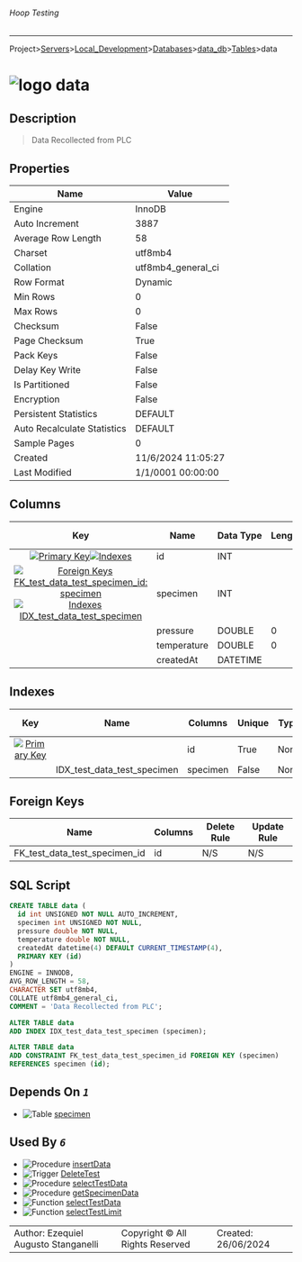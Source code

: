 ###### Hoop Testing
___
Project>[Servers](../../../../Servers.md)>[Local_Development](../../../Local_Development.md)>[Databases](../../Databases.md)>[data_db](../data_db.md)>[Tables](Tables.md)>data


# ![logo](../../../../../Images/table64.svg) data

## <a name="#Description"></a>Description
> Data Recollected from PLC
## <a name="#Properties"></a>Properties
|Name|Value|
|---|---|
|Engine|InnoDB|
|Auto Increment|3887|
|Average Row Length|58|
|Charset|utf8mb4|
|Collation|utf8mb4_general_ci|
|Row Format|Dynamic|
|Min Rows|0|
|Max Rows|0|
|Checksum|False|
|Page Checksum|True|
|Pack Keys|False|
|Delay Key Write|False|
|Is Partitioned|False|
|Encryption|False|
|Persistent Statistics|DEFAULT|
|Auto Recalculate Statistics|DEFAULT|
|Sample Pages|0|
|Created|11/6/2024 11:05:27|
|Last Modified|1/1/0001 00:00:00|


## <a name="#Columns"></a>Columns
|Key|Name|Data Type|Length|Precision|Scale|Unsigned|Zerofill|Binary|Not Null|Auto Increment|Default|Virtual|Invisible|Description|
|:---:|---|---|---|---|---|---|---|---|---|---|---|---|---|---|
|[![Primary Key ](../../../../../Images/primarykey.svg)](#Indexes)[![Indexes ](../../../../../Images/index.svg)](#Indexes)|id|INT||11||True|False|False|True|True||False|False||
|[![Foreign Keys FK_test_data_test_specimen_id: specimen](../../../../../Images/foreignkey.svg)](#ForeignKeys)[![Indexes IDX_test_data_test_specimen](../../../../../Images/index.svg)](#Indexes)|specimen|INT||11||True|False|False|True|False||False|False||
||pressure|DOUBLE|0|||False|False|False|True|False||False|False||
||temperature|DOUBLE|0|||False|False|False|True|False||False|False||
||createdAt|DATETIME||4||False|False|False|False|False|CURRENT_TIMESTAMP(4)|False|False||

## <a name="#Indexes"></a>Indexes
|Key|Name|Columns|Unique|Type|Key Lengths|
|:---:|---|---|---|---|---|
|[![Primary Key ](../../../../../Images/primarykey.svg)](#Indexes)||id|True|None|0|
||IDX_test_data_test_specimen|specimen|False|None|0|

## <a name="#ForeignKeys"></a>Foreign Keys
|Name|Columns|Delete Rule|Update Rule|
|---|---|---|---|
|FK_test_data_test_specimen_id|id|N/S|N/S|

## <a name="#SqlScript"></a>SQL Script
```SQL
CREATE TABLE data (
  id int UNSIGNED NOT NULL AUTO_INCREMENT,
  specimen int UNSIGNED NOT NULL,
  pressure double NOT NULL,
  temperature double NOT NULL,
  createdAt datetime(4) DEFAULT CURRENT_TIMESTAMP(4),
  PRIMARY KEY (id)
)
ENGINE = INNODB,
AVG_ROW_LENGTH = 58,
CHARACTER SET utf8mb4,
COLLATE utf8mb4_general_ci,
COMMENT = 'Data Recollected from PLC';

ALTER TABLE data
ADD INDEX IDX_test_data_test_specimen (specimen);

ALTER TABLE data
ADD CONSTRAINT FK_test_data_test_specimen_id FOREIGN KEY (specimen)
REFERENCES specimen (id);
```

## <a name="#DependsOn"></a>Depends On _`1`_
- ![Table](../../../../../Images/table.svg) [specimen](specimen.md)


## <a name="#UsedBy"></a>Used By _`6`_
- ![Procedure](../../../../../Images/procedure.svg) [insertData](../Procedures/insertData.md)
- ![Trigger](../../../../../Images/trigger.svg) [DeleteTest](../Triggers/DeleteTest.md)
- ![Procedure](../../../../../Images/procedure.svg) [selectTestData](../Procedures/selectTestData.md)
- ![Procedure](../../../../../Images/procedure.svg) [getSpecimenData](../Procedures/getSpecimenData.md)
- ![Function](../../../../../Images/function.svg) [selectTestData](../Functions/selectTestData.md)
- ![Function](../../../../../Images/function.svg) [selectTestLimit](../Functions/selectTestLimit.md)


||||
|---|---|---|
|Author: Ezequiel Augusto Stanganelli|Copyright © All Rights Reserved|Created: 26/06/2024|